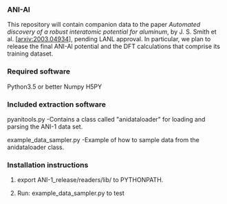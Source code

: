 ### ANI-Al
This repository will contain companion data to the paper _Automated discovery of a robust interatomic potential for aluminum_, by J. S. Smith et al. [[arxiv:2003.04934](https://arxiv.org/abs/2003.04934)], pending LANL approval. In particular, we plan to release the final ANI-Al potential and the DFT calculations that comprise its training dataset.

### Required software
Python3.5 or better
Numpy
H5PY

### Included extraction software
pyanitools.py
	-Contains a class called 
	 "anidataloader" for loading
	 and parsing the ANI-1 data set.

example_data_sampler.py
	-Example of how to sample data
	from the anidataloader class.

### Installation instructions

1) export ANI-1_release/readers/lib/ to PYTHONPATH.

2) Run: example_data_sampler.py to test
